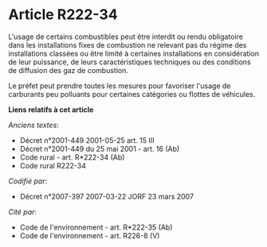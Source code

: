 # Article R222-34

L'usage de certains combustibles peut être interdit ou rendu obligatoire dans les installations fixes de combustion ne
relevant pas du régime des installations classées ou être limité à certaines installations en considération de leur
puissance, de leurs caractéristiques techniques ou des conditions de diffusion des gaz de combustion.

Le préfet peut prendre toutes les mesures pour favoriser l'usage de carburants peu polluants pour certaines catégories ou
flottes de véhicules.

**Liens relatifs à cet article**

_Anciens textes_:

  - Décret n°2001-449 2001-05-25 art. 15 III
  - Décret n°2001-449 du 25 mai 2001 - art. 16 (Ab)
  - Code rural - art. R*222-34 (Ab)
  - Code rural R222-34

_Codifié par_:

  - Décret n°2007-397 2007-03-22 JORF 23 mars 2007

_Cité par_:

  - Code de l'environnement - art. R*222-35 (Ab)
  - Code de l'environnement - art. R226-8 (V)

